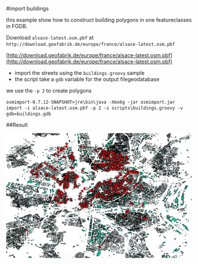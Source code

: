 #import buildings

this example show how to construct building polygons in one featureclasses in FGDB.

Download `alsace-latest.osm.pbf` at `http://download.geofabrik.de/europe/france/alsace-latest.osm.pbf` 

[http://download.geofabrik.de/europe/france/alsace-latest.osm.pbf](http://download.geofabrik.de/europe/france/alsace-latest.osm.pbf)

- import the streets using the `buildings.groovy` sample 
- the script take a `gdb` variable for the output filegeodatabase

we use the `-p 2` to create polygons

	osmimport-0.7.12-SNAPSHOT>jre\bin\java -Xmx6g -jar osmimport.jar import -i alsace-latest.osm.pbf -p 2 -s scripts\buildings.groovy -v gdb=buildings.gdb


##Result

![](result.png)